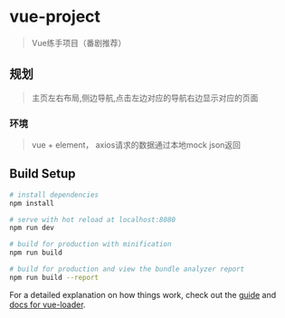 # vue-project

> Vue练手项目（番剧推荐）

## 规划

> 主页左右布局,侧边导航,点击左边对应的导航右边显示对应的页面

### 环境

> vue + element， axios请求的数据通过本地mock json返回
  
## Build Setup

``` bash
# install dependencies
npm install

# serve with hot reload at localhost:8080
npm run dev

# build for production with minification
npm run build

# build for production and view the bundle analyzer report
npm run build --report
```

For a detailed explanation on how things work, check out the [guide](http://vuejs-templates.github.io/webpack/) and [docs for vue-loader](http://vuejs.github.io/vue-loader).
